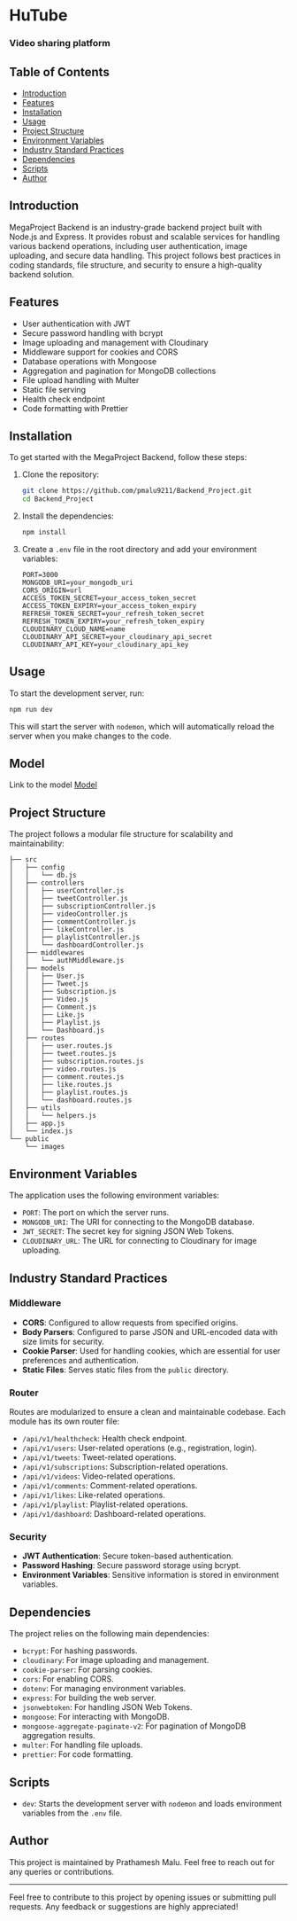 # HuTube
### Video sharing platform 

## Table of Contents

- [Introduction](#introduction)
- [Features](#features)
- [Installation](#installation)
- [Usage](#usage)
- [Project Structure](#project-structure)
- [Environment Variables](#environment-variables)
- [Industry Standard Practices](#industry-standard-practices)
- [Dependencies](#dependencies)
- [Scripts](#scripts)
- [Author](#author)

## Introduction

MegaProject Backend is an industry-grade backend project built with Node.js and Express. It provides robust and scalable services for handling various backend operations, including user authentication, image uploading, and secure data handling. This project follows best practices in coding standards, file structure, and security to ensure a high-quality backend solution.

## Features

- User authentication with JWT
- Secure password handling with bcrypt
- Image uploading and management with Cloudinary
- Middleware support for cookies and CORS
- Database operations with Mongoose
- Aggregation and pagination for MongoDB collections
- File upload handling with Multer
- Static file serving
- Health check endpoint
- Code formatting with Prettier

## Installation

To get started with the MegaProject Backend, follow these steps:

1. Clone the repository:
    ```bash
    git clone https://github.com/pmalu9211/Backend_Project.git
    cd Backend_Project
    ```

2. Install the dependencies:
    ```bash
    npm install
    ```

3. Create a `.env` file in the root directory and add your environment variables:
    ```env
    PORT=3000
    MONGODB_URI=your_mongodb_uri
    CORS_ORIGIN=url
    ACCESS_TOKEN_SECRET=your_access_token_secret
    ACCESS_TOKEN_EXPIRY=your_access_token_expiry
    REFRESH_TOKEN_SECRET=your_refresh_token_secret
    REFRESH_TOKEN_EXPIRY=your_refresh_token_expiry
    CLOUDINARY_CLOUD_NAME=name
    CLOUDINARY_API_SECRET=your_cloudinary_api_secret
    CLOUDINARY_API_KEY=your_cloudinary_api_key
    ```

## Usage

To start the development server, run:

```bash
npm run dev
```

This will start the server with `nodemon`, which will automatically reload the server when you make changes to the code.

## Model
Link to the model [Model](#(https://app.eraser.io/workspace/YtPqZ1VogxGy1jzIDkzj))

## Project Structure

The project follows a modular file structure for scalability and maintainability:

```
├── src
│   ├── config
│   │   └── db.js
│   ├── controllers
│   │   ├── userController.js
│   │   ├── tweetController.js
│   │   ├── subscriptionController.js
│   │   ├── videoController.js
│   │   ├── commentController.js
│   │   ├── likeController.js
│   │   ├── playlistController.js
│   │   └── dashboardController.js
│   ├── middlewares
│   │   └── authMiddleware.js
│   ├── models
│   │   ├── User.js
│   │   ├── Tweet.js
│   │   ├── Subscription.js
│   │   ├── Video.js
│   │   ├── Comment.js
│   │   ├── Like.js
│   │   ├── Playlist.js
│   │   └── Dashboard.js
│   ├── routes
│   │   ├── user.routes.js
│   │   ├── tweet.routes.js
│   │   ├── subscription.routes.js
│   │   ├── video.routes.js
│   │   ├── comment.routes.js
│   │   ├── like.routes.js
│   │   ├── playlist.routes.js
│   │   └── dashboard.routes.js
│   ├── utils
│   │   └── helpers.js
│   ├── app.js
│   └── index.js
└── public
    └── images
```

## Environment Variables

The application uses the following environment variables:

- `PORT`: The port on which the server runs.
- `MONGODB_URI`: The URI for connecting to the MongoDB database.
- `JWT_SECRET`: The secret key for signing JSON Web Tokens.
- `CLOUDINARY_URL`: The URL for connecting to Cloudinary for image uploading.

## Industry Standard Practices

### Middleware

- **CORS**: Configured to allow requests from specified origins.
- **Body Parsers**: Configured to parse JSON and URL-encoded data with size limits for security.
- **Cookie Parser**: Used for handling cookies, which are essential for user preferences and authentication.
- **Static Files**: Serves static files from the `public` directory.

### Router

Routes are modularized to ensure a clean and maintainable codebase. Each module has its own router file:

- `/api/v1/healthcheck`: Health check endpoint.
- `/api/v1/users`: User-related operations (e.g., registration, login).
- `/api/v1/tweets`: Tweet-related operations.
- `/api/v1/subscriptions`: Subscription-related operations.
- `/api/v1/videos`: Video-related operations.
- `/api/v1/comments`: Comment-related operations.
- `/api/v1/likes`: Like-related operations.
- `/api/v1/playlist`: Playlist-related operations.
- `/api/v1/dashboard`: Dashboard-related operations.

### Security

- **JWT Authentication**: Secure token-based authentication.
- **Password Hashing**: Secure password storage using bcrypt.
- **Environment Variables**: Sensitive information is stored in environment variables.

## Dependencies

The project relies on the following main dependencies:

- `bcrypt`: For hashing passwords.
- `cloudinary`: For image uploading and management.
- `cookie-parser`: For parsing cookies.
- `cors`: For enabling CORS.
- `dotenv`: For managing environment variables.
- `express`: For building the web server.
- `jsonwebtoken`: For handling JSON Web Tokens.
- `mongoose`: For interacting with MongoDB.
- `mongoose-aggregate-paginate-v2`: For pagination of MongoDB aggregation results.
- `multer`: For handling file uploads.
- `prettier`: For code formatting.

## Scripts

- `dev`: Starts the development server with `nodemon` and loads environment variables from the `.env` file.

## Author

This project is maintained by Prathamesh Malu. Feel free to reach out for any queries or contributions.

---

Feel free to contribute to this project by opening issues or submitting pull requests. Any feedback or suggestions are highly appreciated!
